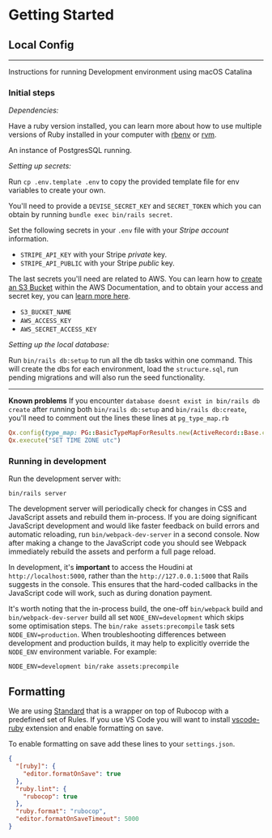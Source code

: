 # Getting Started

## Local Config

---

Instructions for running Development environment using macOS Catalina

### Initial steps

_Dependencies:_

Have a ruby version installed, you can learn more about how to use multiple
versions of Ruby installed in your computer with
[rbenv](https://github.com/rbenv/rbenv) or [rvm](https://rvm.io).

An instance of PostgresSQL running.

_Setting up secrets:_

Run `cp .env.template .env` to copy the provided template file for env
variables to create your own.

You'll need to provide a `DEVISE_SECRET_KEY` and `SECRET_TOKEN` which you can
obtain by running `bundle exec bin/rails secret`.

Set the following secrets in your `.env` file with your _Stripe account_ information.

* `STRIPE_API_KEY` with your Stripe _private_ key.
* `STRIPE_API_PUBLIC` with your Stripe _public_ key.

The last secrets you'll need are related to AWS. You can learn how
to [create an S3 Bucket](https://docs.aws.amazon.com/AmazonS3/latest/dev/UsingBucket.html)
within the AWS Documentation, and to obtain your access and secret key, you
can [learn more here](https://aws.amazon.com/blogs/security/wheres-my-secret-access-key/).

* `S3_BUCKET_NAME`
* `AWS_ACCESS_KEY`
* `AWS_SECRET_ACCESS_KEY`

_Setting up the local database:_

Run `bin/rails db:setup` to run all the db tasks within one command. This will
create the dbs for each environment, load the `structure.sql`, run
pending migrations and will also run the seed functionality.

---

**Known problems**
If you encounter `database doesnt exist in bin/rails db create` after running
both `bin/rails db:setup` and `bin/rails db:create`, you'll need to comment out
the lines these lines at `pg_type_map.rb`

```ruby
Qx.config(type_map: PG::BasicTypeMapForResults.new(ActiveRecord::Base.connection.raw_connection))
Qx.execute("SET TIME ZONE utc")
```

### Running in development

Run the development server with:

`bin/rails server`

The development server will periodically check for changes in CSS and JavaScript
assets and rebuild them in-process. If you are doing significant JavaScript
development and would like faster feedback on build errors and automatic
reloading, run `bin/webpack-dev-server` in a second console. Now after making a
change to the JavaScript code you should see Webpack immediately rebuild the
assets and perform a full page reload.

In development, it's **important** to access the Houdini at
`http://localhost:5000`, rather than the `http://127.0.0.1:5000` that Rails
suggests in the console. This ensures that the hard-coded callbacks in the
JavaScript code will work, such as during donation payment.

It's worth noting that the in-process build, the one-off `bin/webpack` build and
`bin/webpack-dev-server` build all set `NODE_ENV=development` which skips some
optimisation steps. The `bin/rake assets:precompile` task sets
`NODE_ENV=production`. When troubleshooting differences between development and
production builds, it may help to explicitly override the `NODE_ENV` environment
variable. For example:

`NODE_ENV=development bin/rake assets:precompile`

## Formatting

We are using [Standard](https://github.com/testdouble/standard) that is a
wrapper on top of Rubocop with a predefined set of Rules. If you use VS Code
you will want to install
[vscode-ruby](https://marketplace.visualstudio.com/items?itemName=rebornix.Ruby)
extension and enable formatting on save.

To enable formatting on save add these lines to your `settings.json`.

```json
{
  "[ruby]": {
    "editor.formatOnSave": true
  },
  "ruby.lint": {
    "rubocop": true
  },
  "ruby.format": "rubocop",
  "editor.formatOnSaveTimeout": 5000
}
```
